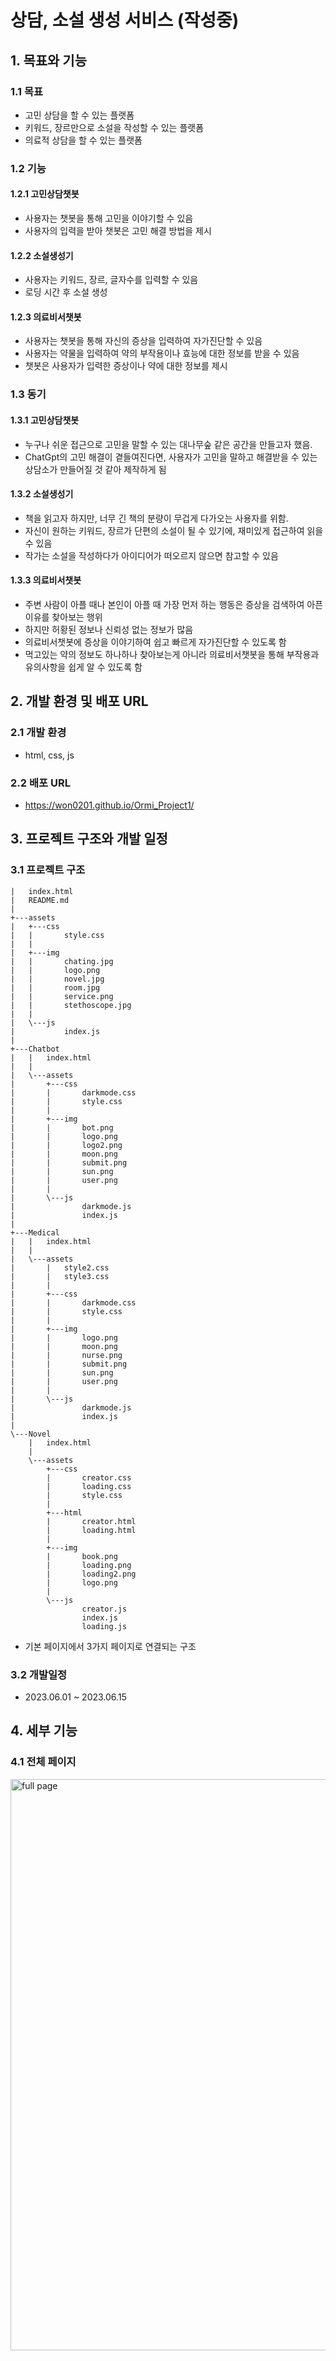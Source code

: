 # 상담, 소설 생성 서비스 (작성중)


## 1. 목표와 기능
### 1.1 목표
- 고민 상담을 할 수 있는 플랫폼
- 키워드, 장르만으로 소설을 작성할 수 있는 플랫폼
- 의료적 상담을 할 수 있는 플랫폼

### 1.2 기능
#### 1.2.1 고민상담챗봇
- 사용자는 챗봇을 통해 고민을 이야기할 수 있음
- 사용자의 입력을 받아 챗봇은 고민 해결 방법을 제시
#### 1.2.2 소설생성기
- 사용자는 키워드, 장르, 글자수를 입력할 수 있음
- 로딩 시간 후 소설 생성
#### 1.2.3 의료비서챗봇
- 사용자는 챗봇을 통해 자신의 증상을 입력하여 자가진단할 수 있음
- 사용자는 약물을 입력하여 약의 부작용이나 효능에 대한 정보를 받을 수 있음
- 챗봇은 사용자가 입력한 증상이나 약에 대한 정보를 제시

### 1.3 동기
#### 1.3.1 고민상담챗봇
- 누구나 쉬운 접근으로 고민을 말할 수 있는 대나무숲 같은 공간을 만들고자 했음.
- ChatGpt의 고민 해결이 곁들여진다면, 사용자가 고민을 말하고 해결받을 수 있는 상담소가 만들어질 것 같아 제작하게 됨
#### 1.3.2 소설생성기
- 책을 읽고자 하지만, 너무 긴 책의 분량이 무겁게 다가오는 사용자를 위함.
- 자신이 원하는 키워드, 장르가 단편의 소설이 될 수 있기에, 재미있게 접근하여 읽을 수 있음
- 작가는 소설을 작성하다가 아이디어가 떠오르지 않으면 참고할 수 있음
#### 1.3.3 의료비서챗봇
- 주변 사람이 아플 때나 본인이 아플 때 가장 먼저 하는 행동은 증상을 검색하여 아픈 이유를 찾아보는 행위
- 하지만 허황된 정보나 신뢰성 없는 정보가 많음
- 의료비서챗봇에 증상을 이야기하여 쉽고 빠르게 자가진단할 수 있도록 함
- 먹고있는 약의 정보도 하나하나 찾아보는게 아니라 의료비서챗봇을 통해 부작용과 유의사항을 쉽게 알 수 있도록 함


## 2. 개발 환경 및 배포 URL
### 2.1 개발 환경
- html, css, js
### 2.2 배포 URL
- https://won0201.github.io/Ormi_Project1/


## 3. 프로젝트 구조와 개발 일정
### 3.1 프로젝트 구조
```
|   index.html
|   README.md
|   
+---assets
|   +---css
|   |       style.css
|   |       
|   +---img
|   |       chating.jpg
|   |       logo.png
|   |       novel.jpg
|   |       room.jpg
|   |       service.png
|   |       stethoscope.jpg
|   |       
|   \---js
|           index.js
|           
+---Chatbot
|   |   index.html
|   |   
|   \---assets
|       +---css
|       |       darkmode.css
|       |       style.css
|       |       
|       +---img
|       |       bot.png
|       |       logo.png
|       |       logo2.png
|       |       moon.png
|       |       submit.png
|       |       sun.png
|       |       user.png
|       |       
|       \---js
|               darkmode.js
|               index.js
|               
+---Medical
|   |   index.html
|   |   
|   \---assets
|       |   style2.css
|       |   style3.css
|       |   
|       +---css
|       |       darkmode.css
|       |       style.css
|       |       
|       +---img
|       |       logo.png
|       |       moon.png
|       |       nurse.png
|       |       submit.png
|       |       sun.png
|       |       user.png
|       |       
|       \---js
|               darkmode.js
|               index.js
|               
\---Novel
    |   index.html
    |   
    \---assets
        +---css
        |       creator.css
        |       loading.css
        |       style.css
        |       
        +---html
        |       creator.html
        |       loading.html
        |       
        +---img
        |       book.png
        |       loading.png
        |       loading2.png
        |       logo.png
        |       
        \---js
                creator.js
                index.js
                loading.js
```
- 기본 페이지에서 3가지 페이지로 연결되는 구조

### 3.2 개발일정
- 2023.06.01 ~ 2023.06.15  

## 4. 세부 기능
### 4.1 전체 페이지
<img width="914" alt="full page" src="https://github.com/won0201/Ormi_Project1/assets/114564396/17183232-3feb-4b20-b6b0-fca24b51250d">
